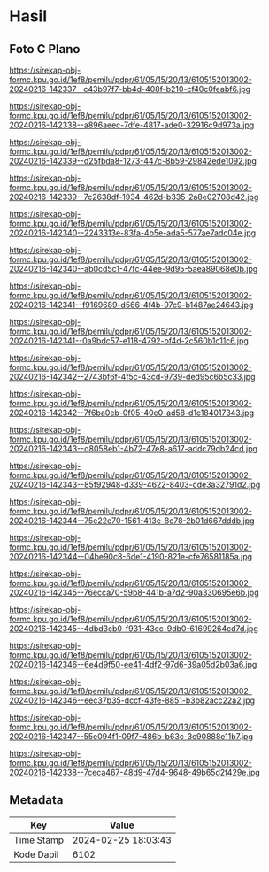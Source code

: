 # Hasil

## Foto C Plano

https://sirekap-obj-formc.kpu.go.id/1ef8/pemilu/pdpr/61/05/15/20/13/6105152013002-20240216-142337--c43b97f7-bb4d-408f-b210-cf40c0feabf6.jpg

https://sirekap-obj-formc.kpu.go.id/1ef8/pemilu/pdpr/61/05/15/20/13/6105152013002-20240216-142338--a896aeec-7dfe-4817-ade0-32916c9d973a.jpg

https://sirekap-obj-formc.kpu.go.id/1ef8/pemilu/pdpr/61/05/15/20/13/6105152013002-20240216-142339--d25fbda8-1273-447c-8b59-29842ede1092.jpg

https://sirekap-obj-formc.kpu.go.id/1ef8/pemilu/pdpr/61/05/15/20/13/6105152013002-20240216-142339--7c2638df-1934-462d-b335-2a8e02708d42.jpg

https://sirekap-obj-formc.kpu.go.id/1ef8/pemilu/pdpr/61/05/15/20/13/6105152013002-20240216-142340--2243313e-83fa-4b5e-ada5-577ae7adc04e.jpg

https://sirekap-obj-formc.kpu.go.id/1ef8/pemilu/pdpr/61/05/15/20/13/6105152013002-20240216-142340--ab0cd5c1-47fc-44ee-9d95-5aea89068e0b.jpg

https://sirekap-obj-formc.kpu.go.id/1ef8/pemilu/pdpr/61/05/15/20/13/6105152013002-20240216-142341--f9169689-d566-4f4b-97c9-b1487ae24643.jpg

https://sirekap-obj-formc.kpu.go.id/1ef8/pemilu/pdpr/61/05/15/20/13/6105152013002-20240216-142341--0a9bdc57-e118-4792-bf4d-2c560b1c11c6.jpg

https://sirekap-obj-formc.kpu.go.id/1ef8/pemilu/pdpr/61/05/15/20/13/6105152013002-20240216-142342--2743bf6f-4f5c-43cd-9739-ded95c6b5c33.jpg

https://sirekap-obj-formc.kpu.go.id/1ef8/pemilu/pdpr/61/05/15/20/13/6105152013002-20240216-142342--7f6ba0eb-0f05-40e0-ad58-d1e184017343.jpg

https://sirekap-obj-formc.kpu.go.id/1ef8/pemilu/pdpr/61/05/15/20/13/6105152013002-20240216-142343--d8058eb1-4b72-47e8-a617-addc79db24cd.jpg

https://sirekap-obj-formc.kpu.go.id/1ef8/pemilu/pdpr/61/05/15/20/13/6105152013002-20240216-142343--85f92948-d339-4622-8403-cde3a32791d2.jpg

https://sirekap-obj-formc.kpu.go.id/1ef8/pemilu/pdpr/61/05/15/20/13/6105152013002-20240216-142344--75e22e70-1561-413e-8c78-2b01d667dddb.jpg

https://sirekap-obj-formc.kpu.go.id/1ef8/pemilu/pdpr/61/05/15/20/13/6105152013002-20240216-142344--04be90c8-6de1-4190-821e-cfe76581185a.jpg

https://sirekap-obj-formc.kpu.go.id/1ef8/pemilu/pdpr/61/05/15/20/13/6105152013002-20240216-142345--76ecca70-59b8-441b-a7d2-90a330695e6b.jpg

https://sirekap-obj-formc.kpu.go.id/1ef8/pemilu/pdpr/61/05/15/20/13/6105152013002-20240216-142345--4dbd3cb0-f931-43ec-9db0-61699264cd7d.jpg

https://sirekap-obj-formc.kpu.go.id/1ef8/pemilu/pdpr/61/05/15/20/13/6105152013002-20240216-142346--6e4d9f50-ee41-4df2-97d6-39a05d2b03a6.jpg

https://sirekap-obj-formc.kpu.go.id/1ef8/pemilu/pdpr/61/05/15/20/13/6105152013002-20240216-142346--eec37b35-dccf-43fe-8851-b3b82acc22a2.jpg

https://sirekap-obj-formc.kpu.go.id/1ef8/pemilu/pdpr/61/05/15/20/13/6105152013002-20240216-142347--55e094f1-09f7-486b-b63c-3c90888e11b7.jpg

https://sirekap-obj-formc.kpu.go.id/1ef8/pemilu/pdpr/61/05/15/20/13/6105152013002-20240216-142338--7ceca467-48d9-47d4-9648-49b65d2f429e.jpg


## Metadata

| Key        | Value               |
| ---------- | ------------------- |
| Time Stamp | 2024-02-25 18:03:43 |
| Kode Dapil | 6102                |



